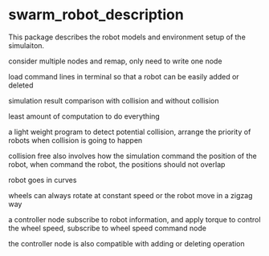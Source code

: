 # swarm_robot_description

This package describes the robot models and environment setup of the simulaiton.


consider multiple nodes and remap, only need to write one node

load command lines in terminal so that a robot can be easily added or deleted

simulation result comparison with collision and without collision

least amount of computation to do everything







a light weight program to detect potential collision, arrange the priority of robots when collision is going to happen

collision free also involves how the simulation command the position of the robot, when command the robot, the positions should not overlap

robot goes in curves

wheels can always rotate at constant speed or the robot move in a zigzag way

a controller node subscribe to robot information, and apply torque to control the wheel speed, subscribe to wheel speed command node

the controller node is also compatible with adding or deleting operation




